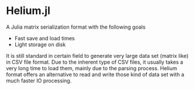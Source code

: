 # Helium.jl

A Julia matrix serialization format with the following goals

* Fast save and load times
* Light storage on disk

It is still standard in certain field to generate very large data set (matrix like)
in CSV file format. Due to the inherent type of CSV files, it usually takes a very long time to load them, mainly due to the parsing process. Helium format offers an alternative to read and write those kind of data set with a much faster IO processing.
